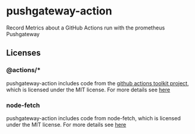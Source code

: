 # pushgateway-action
Record Metrics about a GitHub Actions run with the prometheus Pushgateway

## Licenses

### @actions/*
pushgateway-action includes code from the [github actions toolkit project](https://github.com/actions/toolkit), which is licensed under the MIT license.
For more details see [here](https://github.com/actions/toolkit/blob/main/LICENSE.md)

### node-fetch
pushgateway-action includes code from node-fetch, which is licensed under the MIT license.
For more details see [here](https://github.com/node-fetch/node-fetch/blob/main/LICENSE.md)
